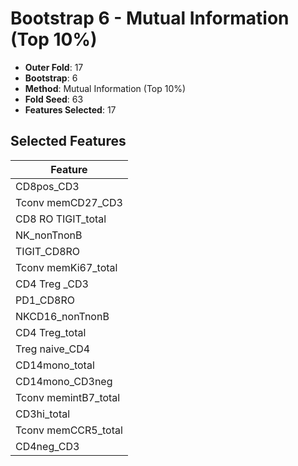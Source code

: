 # Bootstrap 6 - Mutual Information (Top 10%)

- **Outer Fold**: 17
- **Bootstrap**: 6
- **Method**: Mutual Information (Top 10%)
- **Fold Seed**: 63
- **Features Selected**: 17

## Selected Features

| Feature |
|---------|
| CD8pos_CD3 |
| Tconv memCD27_CD3 |
| CD8 RO TIGIT_total |
| NK_nonTnonB |
| TIGIT_CD8RO |
| Tconv memKi67_total |
| CD4 Treg _CD3 |
| PD1_CD8RO |
| NKCD16_nonTnonB |
| CD4 Treg_total |
| Treg naive_CD4 |
| CD14mono_total |
| CD14mono_CD3neg |
| Tconv memintB7_total |
| CD3hi_total |
| Tconv memCCR5_total |
| CD4neg_CD3 |
